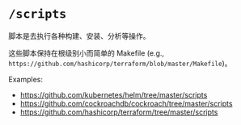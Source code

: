# `/scripts`

脚本是去执行各种构建、安装、分析等操作。

这些脚本保持在根级别小而简单的 Makefile (e.g., `https://github.com/hashicorp/terraform/blob/master/Makefile`)。

Examples:

* https://github.com/kubernetes/helm/tree/master/scripts
* https://github.com/cockroachdb/cockroach/tree/master/scripts
* https://github.com/hashicorp/terraform/tree/master/scripts